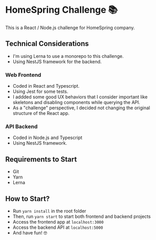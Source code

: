 # HomeSpring Challenge 📚
This is a React / Node.js challenge for HomeSpring company.

## Technical Considerations
- I'm using Lerna to use a monorepo to this challenge.
- Using NestJS framework for the backend.

### Web Frontend
- Coded in React and Typescript.
- Using Jest for some tests.
- I addded some good UX behaviors that I consider important like skeletons and disabling components while querying the API.
- As a "challenge" perspective, I decided not changing the original structure of the React app.

### API Backend
- Coded in Node.js and Typescript
- Using NestJS framework.


## Requirements to Start
- Git
- Yarn
- Lerna

## How to Start?
- Run ``yarn install`` in the root folder
- Then, run ``yarn start`` to start both frontend and backend projects
- Access the frontend app at ``localhost:3000``
- Access the backend API at ``localhost:5000``
- And have fun! 🤓
